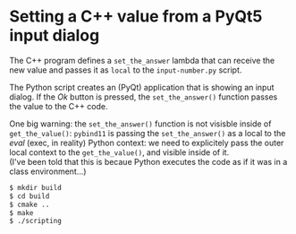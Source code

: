 # Setting a C++ value from a PyQt5 input dialog

The C++ program defines a `set_the_answer` lambda that can receive the new value and passes it as `local` to the `input-number.py` script.

The Python script creates an (PyQt) application that is showing an input dialog. If the _Ok_ button is pressed, the `set_the_answer()` function passes the value to the C++ code.

One big warning: the `set_the_answer()` function is not visisble inside of `get_the_value()`: `pybind11` is passing the `set_the_answer()` as a local to the _eval_ (exec, in reality) Python context: we need to explicitely pass the outer local context to the `get_the_value()`, and  visible inside of it.  
(I've been told that this is becaue Python executes the code as if it was in a class environment...)

~~~.sh
$ mkdir build
$ cd build
$ cmake ..
$ make
$ ./scripting
~~~
